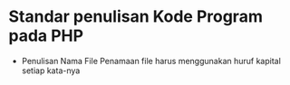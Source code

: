 # Standar penulisan Kode Program pada PHP

- Penulisan Nama File
Penamaan file harus menggunakan huruf kapital setiap kata-nya <br>
